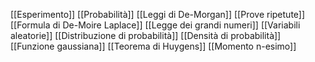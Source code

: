 [[Esperimento]]
[[Probabilità]]
[[Leggi di De-Morgan]]
[[Prove ripetute]]
[[Formula di De-Moire Laplace]]
[[Legge dei grandi numeri]]
[[Variabili aleatorie]]
[[Distribuzione di probabilità]]
[[Densità di probabilità]]
[[Funzione gaussiana]]
[[Teorema di Huygens]]
[[Momento n-esimo]]